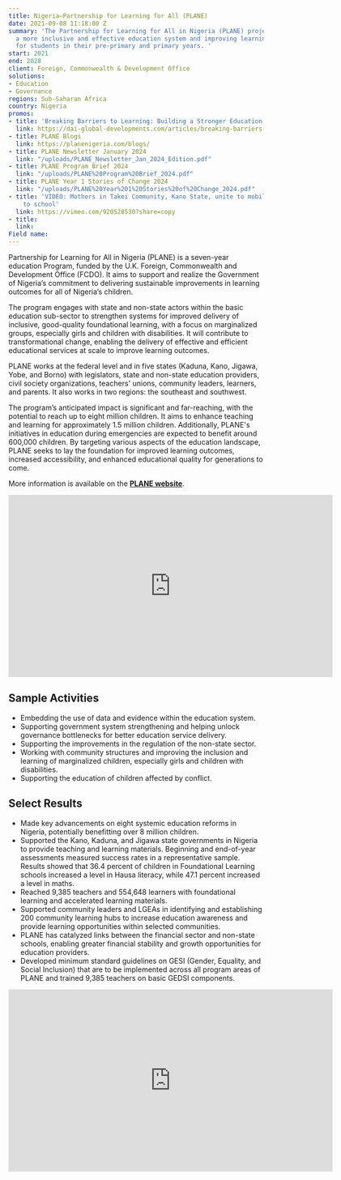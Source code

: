 ```yaml
---
title: Nigeria—Partnership for Learning for All (PLANE)
date: 2021-09-08 11:18:00 Z
summary: 'The Partnership for Learning for All in Nigeria (PLANE) project is delivering
  a more inclusive and effective education system and improving learning outcomes
  for students in their pre-primary and primary years. '
start: 2021
end: 2028
client: Foreign, Commonwealth & Development Office
solutions:
- Education
- Governance
regions: Sub-Saharan Africa
country: Nigeria
promos:
- title: 'Breaking Barriers to Learning: Building a Stronger Education System in Nigeria'
  link: https://dai-global-developments.com/articles/breaking-barriers-to-learning-building-a-stronger-education-system-in-nigeria/
- title: PLANE Blogs
  link: https://planenigeria.com/blogs/
- title: PLANE Newsletter January 2024
  link: "/uploads/PLANE_Newsletter_Jan_2024_Edition.pdf"
- title: PLANE Program Brief 2024
  link: "/uploads/PLANE%20Program%20Brief_2024.pdf"
- title: PLANE Year 1 Stories of Change 2024
  link: "/uploads/PLANE%20Year%201%20Stories%20of%20Change_2024.pdf"
- title: 'VIDEO: Mothers in Takei Community, Kano State, unite to mobilize children
    to school'
  link: https://vimeo.com/920528530?share=copy
- title: 
  link: 
Field name: 
---
```


Partnership for Learning for All in Nigeria (PLANE) is a seven-year education Program, funded by the U.K. Foreign, Commonwealth and Development Office (FCDO). It aims to support and realize the Government of Nigeria’s commitment to delivering sustainable improvements in learning outcomes for all of Nigeria’s children. 

The program engages with state and non-state actors within the basic education sub-sector to strengthen systems for improved delivery of inclusive, good-quality foundational learning, with a focus on marginalized groups, especially girls and children with disabilities. It will contribute to transformational change, enabling the delivery of effective and efficient educational services at scale to improve learning outcomes. 
 
PLANE works at the federal level and in five states (Kaduna, Kano, Jigawa, Yobe, and Borno) with legislators, state and non-state education providers, civil society organizations, teachers' unions, community leaders, learners, and parents. It also works in two regions: the southeast and southwest.

The program’s anticipated impact is significant and far-reaching, with the potential to reach up to eight million children. It aims to enhance teaching and learning for approximately 1.5 million children. Additionally, PLANE's initiatives in education during emergencies are expected to benefit around 600,000 children. By targeting various aspects of the education landscape, PLANE seeks to lay the foundation for improved learning outcomes, increased accessibility, and enhanced educational quality for generations to come. 

More information is available on the [**PLANE website**](https://planenigeria.com/).

<iframe src="https://player.vimeo.com/video/818737720?h=8b2d47f003" width="640" height="360" frameborder="0" allow="autoplay; fullscreen; picture-in-picture" allowfullscreen></iframe>

## Sample Activities

* Embedding the use of data and evidence within the education system.
* Supporting government system strengthening and helping unlock governance bottlenecks for better education service delivery.
* Supporting the improvements in the regulation of the non-state sector.
* Working with community structures and improving the inclusion and learning of marginalized children, especially girls and children with disabilities.
* Supporting the education of children affected by conflict.

## Select Results

* Made key advancements on eight systemic education reforms in Nigeria, potentially benefitting over 8 million children.
* Supported the Kano, Kaduna, and Jigawa state governments in Nigeria to provide teaching and learning materials. Beginning and end-of-year assessments measured success rates in a representative sample. Results showed that 36.4 percent of children in Foundational Learning schools increased a level in Hausa literacy, while 47.1 percent increased a level in maths.
* Reached 9,385 teachers and 554,648 learners with foundational learning and accelerated learning materials.
* Supported community leaders and LGEAs in identifying and establishing 200 community learning hubs to increase education awareness and provide learning opportunities within selected communities.
* PLANE has catalyzed links between the financial sector and non-state schools, enabling greater financial stability and growth opportunities for education providers.
* Developed minimum standard guidelines on GESI (Gender, Equality, and Social Inclusion) that are to be implemented across all program areas of PLANE and trained 9,385 teachers on basic GEDSI components.

<iframe src="https://player.vimeo.com/video/905907121?h=8b2d47f003" width="640" height="360" frameborder="0" allow="autoplay; fullscreen; picture-in-picture" allowfullscreen></iframe>